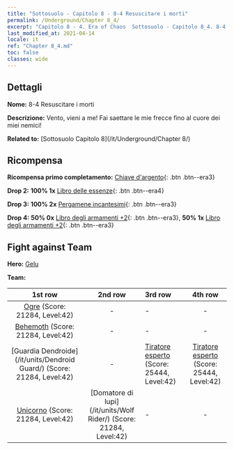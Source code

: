 ```yaml
---
title: "Sottosuolo - Capitolo 8 - 8-4 Resuscitare i morti"
permalink: /Underground/Chapter 8_4/
excerpt: "Capitolo 8 - 4. Era of Chaos  Sottosuolo - Capitolo 8_4. 8-4 Resuscitare i morti"
last_modified_at: 2021-04-14
locale: it
ref: "Chapter 8_4.md"
toc: false
classes: wide
---
```


## Dettagli

 **Nome:** 8-4 Resuscitare i morti

 **Descrizione:** Vento, vieni a me! Fai saettare le mie frecce fino al cuore dei miei nemici!

 **Related to:** [Sottosuolo Capitolo 8](/it/Underground/Chapter 8/)

## Ricompensa

 **Ricompensa primo completamento:** [Chiave d'argento](/it/Items/con_693/){: .btn .btn--era3}

 **Drop 2:** **100% 1x** [Libro delle essenze](/it/Items/mat_39/){: .btn .btn--era4}

 **Drop 3:** **100% 2x** [Pergamene incantesimi](/it/Items/con_694/){: .btn .btn--era3}

 **Drop 4:** **50% 0x** [Libro degli armamenti +2](/it/Items/mat_32/){: .btn .btn--era3}, **50% 1x** [Libro degli armamenti +2](/it/Items/mat_32/){: .btn .btn--era3}


## Fight against Team
 **Hero:** [Gelu](/it/heroes/Gelu/)

 **Team:**


  | 1st row | 2nd row | 3rd row | 4th row |
  |:----:|:----:|:----|:----:|
  | [Ogre](/it/units/Ogre/) (Score: 21284, Level:42)  | - | - | - |
  | [Behemoth](/it/units/Behemoth/) (Score: 21284, Level:42)  | - | - | - |
  | [Guardia Dendroide](/it/units/Dendroid Guard/) (Score: 21284, Level:42)  | - | [Tiratore esperto](/it/units/Sharpshooter/) (Score: 25444, Level:42)  | [Tiratore esperto](/it/units/Sharpshooter/) (Score: 25444, Level:42)  |
  | [Unicorno](/it/units/Unicorn/) (Score: 21284, Level:42)  | [Domatore di lupi](/it/units/Wolf Rider/) (Score: 21284, Level:42)  | - | - |


